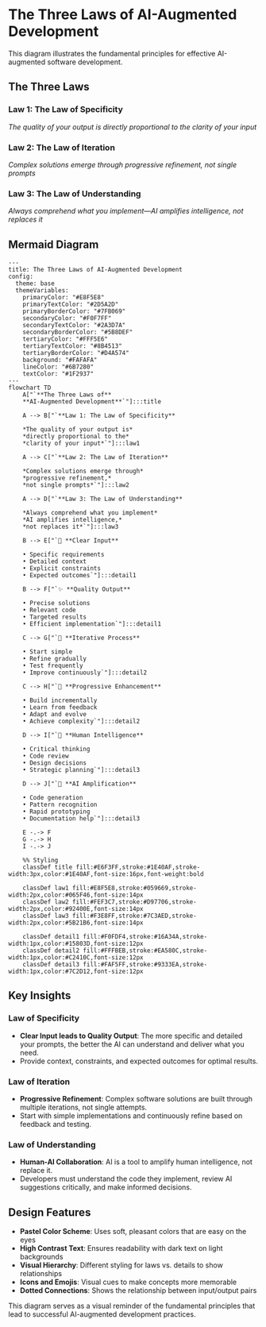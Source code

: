 # The Three Laws of AI-Augmented Development

This diagram illustrates the fundamental principles for effective AI-augmented software development.

## The Three Laws

### Law 1: The Law of Specificity

*The quality of your output is directly proportional to the clarity of your input*

### Law 2: The Law of Iteration

*Complex solutions emerge through progressive refinement, not single prompts*

### Law 3: The Law of Understanding

*Always comprehend what you implement—AI amplifies intelligence, not replaces it*

## Mermaid Diagram

```mermaid
---
title: The Three Laws of AI-Augmented Development
config:
  theme: base
  themeVariables:
    primaryColor: "#E8F5E8"
    primaryTextColor: "#2D5A2D"
    primaryBorderColor: "#7FB069"
    secondaryColor: "#F0F7FF"
    secondaryTextColor: "#2A3D7A"
    secondaryBorderColor: "#5B8DEF"
    tertiaryColor: "#FFF5E6"
    tertiaryTextColor: "#8B4513"
    tertiaryBorderColor: "#D4A574"
    background: "#FAFAFA"
    lineColor: "#6B7280"
    textColor: "#1F2937"
---
flowchart TD
    A["`**The Three Laws of**
    **AI-Augmented Development**`"]:::title
    
    A --> B["`**Law 1: The Law of Specificity**
    
    *The quality of your output is*
    *directly proportional to the*
    *clarity of your input*`"]:::law1
    
    A --> C["`**Law 2: The Law of Iteration**
    
    *Complex solutions emerge through*
    *progressive refinement,*
    *not single prompts*`"]:::law2
    
    A --> D["`**Law 3: The Law of Understanding**
    
    *Always comprehend what you implement*
    *AI amplifies intelligence,*
    *not replaces it*`"]:::law3
    
    B --> E["`🎯 **Clear Input**
    
    • Specific requirements
    • Detailed context
    • Explicit constraints
    • Expected outcomes`"]:::detail1
    
    B --> F["`✨ **Quality Output**
    
    • Precise solutions
    • Relevant code
    • Targeted results
    • Efficient implementation`"]:::detail1
    
    C --> G["`🔄 **Iterative Process**
    
    • Start simple
    • Refine gradually
    • Test frequently
    • Improve continuously`"]:::detail2
    
    C --> H["`🚀 **Progressive Enhancement**
    
    • Build incrementally
    • Learn from feedback
    • Adapt and evolve
    • Achieve complexity`"]:::detail2
    
    D --> I["`🧠 **Human Intelligence**
    
    • Critical thinking
    • Code review
    • Design decisions
    • Strategic planning`"]:::detail3
    
    D --> J["`🤖 **AI Amplification**
    
    • Code generation
    • Pattern recognition
    • Rapid prototyping
    • Documentation help`"]:::detail3
    
    E -.-> F
    G -.-> H
    I -.-> J
    
    %% Styling
    classDef title fill:#E6F3FF,stroke:#1E40AF,stroke-width:3px,color:#1E40AF,font-size:16px,font-weight:bold
    
    classDef law1 fill:#E8F5E8,stroke:#059669,stroke-width:2px,color:#065F46,font-size:14px
    classDef law2 fill:#FEF3C7,stroke:#D97706,stroke-width:2px,color:#92400E,font-size:14px
    classDef law3 fill:#F3E8FF,stroke:#7C3AED,stroke-width:2px,color:#5B21B6,font-size:14px
    
    classDef detail1 fill:#F0FDF4,stroke:#16A34A,stroke-width:1px,color:#15803D,font-size:12px
    classDef detail2 fill:#FFFBEB,stroke:#EA580C,stroke-width:1px,color:#C2410C,font-size:12px
    classDef detail3 fill:#FAF5FF,stroke:#9333EA,stroke-width:1px,color:#7C2D12,font-size:12px
```

## Key Insights

### Law of Specificity

- **Clear Input leads to Quality Output**: The more specific and detailed your prompts, the better the AI can understand and deliver what you need.
- Provide context, constraints, and expected outcomes for optimal results.

### Law of Iteration

- **Progressive Refinement**: Complex software solutions are built through multiple iterations, not single attempts.
- Start with simple implementations and continuously refine based on feedback and testing.

### Law of Understanding

- **Human-AI Collaboration**: AI is a tool to amplify human intelligence, not replace it.
- Developers must understand the code they implement, review AI suggestions critically, and make informed decisions.

## Design Features

- **Pastel Color Scheme**: Uses soft, pleasant colors that are easy on the eyes
- **High Contrast Text**: Ensures readability with dark text on light backgrounds
- **Visual Hierarchy**: Different styling for laws vs. details to show relationships
- **Icons and Emojis**: Visual cues to make concepts more memorable
- **Dotted Connections**: Shows the relationship between input/output pairs

This diagram serves as a visual reminder of the fundamental principles that lead to successful AI-augmented development practices.
